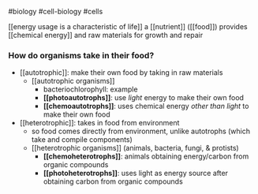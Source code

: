 
#biology #cell-biology #cells 

[[energy usage is a characteristic of life]]
a [[nutrient]] ([[food]]) provides [[chemical energy]] and raw materials for growth and repair

### How do organisms take in their food?
- [[autotrophic]]: make their own food by taking in raw materials
	- [[autotrophic organisms]]
		- bacteriochlorophyll: example
		- **[[photoautotrophs]]**: use *light* energy to make their own food
		- **[[chemoautotrophs]]**: uses chemical energy *other than light* to make their own food
- [[heterotrophic]]: takes in food from environment
	- so food comes directly from environment, unlike autotrophs (which take and compile components)
	- [[heterotrophic organisms]] (animals, bacteria, fungi, & protists)
		- **[[chemoheterotrophs]]**: animals obtaining energy/carbon from organic compounds
		- **[[photoheterotrophs]]**: uses light as energy source after obtaining carbon from organic compounds